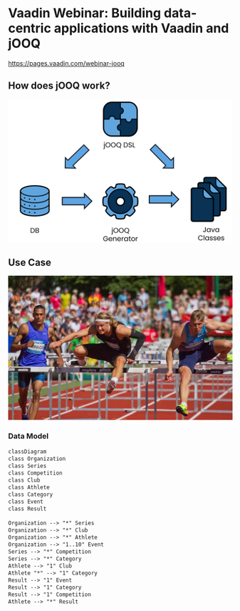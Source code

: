 # Vaadin Webinar:  Building data-centric applications with Vaadin and jOOQ

https://pages.vaadin.com/webinar-jooq

## How does jOOQ work?

![jOOQ](images/jooq.png)

## Use Case

![Hurdles](images/hurdles.png)

### Data Model

```mermaid
classDiagram
class Organization
class Series
class Competition
class Club
class Athlete
class Category
class Event
class Result

Organization --> "*" Series
Organization --> "*" Club
Organization --> "*" Athlete
Organization --> "1..10" Event
Series --> "*" Competition
Series --> "*" Category
Athlete --> "1" Club
Athlete "*" --> "1" Category
Result --> "1" Event
Result --> "1" Category
Result --> "1" Competition
Athlete --> "*" Result
```

